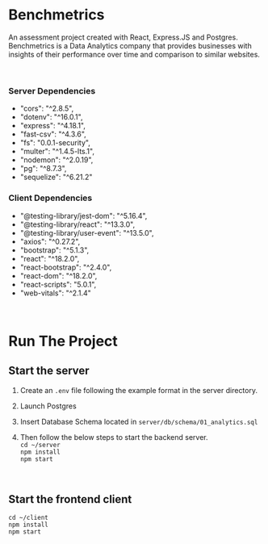 # Benchmetrics
An assessment project created with React, Express.JS and Postgres. Benchmetrics is a Data Analytics company that provides businesses with insights of their performance over time and comparison to similar websites.

<br>  

### Server Dependencies  

-  "cors": "^2.8.5",
-  "dotenv": "^16.0.1",
-  "express": "^4.18.1",
-  "fast-csv": "^4.3.6",
-  "fs": "0.0.1-security",
-  "multer": "^1.4.5-lts.1",
-  "nodemon": "^2.0.19",
-  "pg": "^8.7.3",
-  "sequelize": "^6.21.2"  


### Client Dependencies
-  "@testing-library/jest-dom": "^5.16.4",
-  "@testing-library/react": "^13.3.0",
-  "@testing-library/user-event": "^13.5.0",
-  "axios": "^0.27.2",
-  "bootstrap": "^5.1.3",
-  "react": "^18.2.0",
-  "react-bootstrap": "^2.4.0",
-  "react-dom": "^18.2.0",
-  "react-scripts": "5.0.1",
-  "web-vitals": "^2.1.4"

<br>  

# Run The Project


##  Start the server
1. Create an `.env` file following the example format in the server directory.

2. Launch Postgres

3. Insert Database Schema located in `server/db/schema/01_analytics.sql`


4. Then follow the below steps to start the backend server.  
`cd ~/server`  
`npm install`  
`npm start`

<br>  

## Start the frontend client
`cd ~/client`  
`npm install`  
`npm start`
